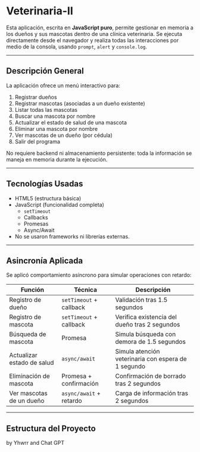 # Veterinaria-II

Esta aplicación, escrita en **JavaScript puro**, permite gestionar en memoria a los dueños y sus mascotas dentro de una clínica veterinaria. Se ejecuta directamente desde el navegador y realiza todas las interacciones por medio de la consola, usando `prompt`, `alert` y `console.log`.

---

## Descripción General

La aplicación ofrece un menú interactivo para:

1. Registrar dueños
2. Registrar mascotas (asociadas a un dueño existente)
3. Listar todas las mascotas
4. Buscar una mascota por nombre
5. Actualizar el estado de salud de una mascota
6. Eliminar una mascota por nombre
7. Ver mascotas de un dueño (por cédula)
8. Salir del programa

No requiere backend ni almacenamiento persistente: toda la información se maneja en memoria durante la ejecución.

---

## Tecnologías Usadas

- HTML5 (estructura básica)
- JavaScript (funcionalidad completa)
  - `setTimeout`
  - Callbacks
  - Promesas
  - Async/Await
- No se usaron frameworks ni librerías externas.

---

## Asincronía Aplicada

Se aplicó comportamiento asíncrono para simular operaciones con retardo:

| Función                             | Técnica              | Descripción |
|------------------------------------|----------------------|-------------|
| Registro de dueño                  | `setTimeout` + callback | Validación tras 1.5 segundos |
| Registro de mascota                | `setTimeout` + callback | Verifica existencia del dueño tras 2 segundos |
| Búsqueda de mascota                | Promesa              | Simula búsqueda con demora de 1.5 segundos |
| Actualizar estado de salud         | `async/await`        | Simula atención veterinaria con espera de 1 segundo |
| Eliminación de mascota             | Promesa + confirmación | Confirmación de borrado tras 2 segundos |
| Ver mascotas de un dueño           | `async/await` + retardo | Carga de información tras 2 segundos |

---

## Estructura del Proyecto

by Yhwrr and Chat GPT

